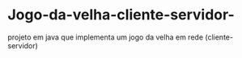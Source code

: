 # Jogo-da-velha-cliente-servidor-
projeto em java que implementa um jogo da velha em rede (cliente-servidor)
